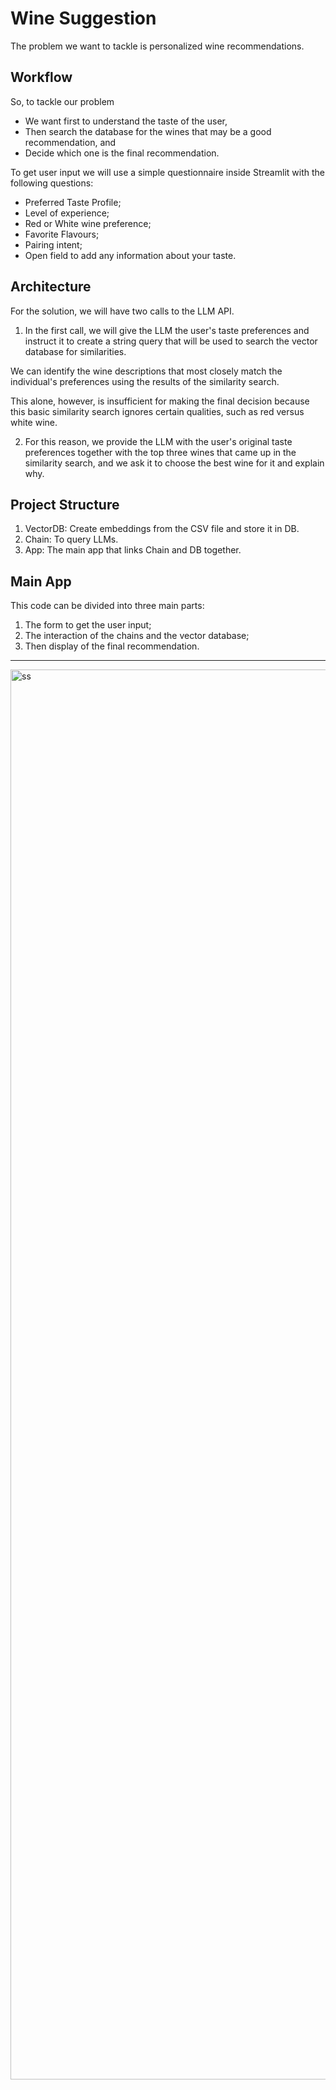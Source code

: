 # Wine Suggestion

The problem we want to tackle is personalized wine recommendations.

## Workflow
So, to tackle our problem
* We want first to understand the taste of the user,
* Then search the database for the wines that may be a good recommendation, and
* Decide which one is the final recommendation.

To get user input we will use a simple questionnaire inside Streamlit with the following questions:
  - Preferred Taste Profile;
  - Level of experience;
  - Red or White wine preference;
  - Favorite Flavours;
  - Pairing intent;
  - Open field to add any information about your taste.

## Architecture
For the solution, we will have two calls to the LLM API. 

1. In the first call, we will give the LLM the user's taste preferences and instruct it to create a string query that will be used to search the vector database for similarities.

We can identify the wine descriptions that most closely match the individual's preferences using the results of the similarity search.

This alone, however, is insufficient for making the final decision because this basic similarity search ignores certain qualities, such as red versus white wine. 

2. For this reason, we provide the LLM with the user's original taste preferences together with the top three wines that came up in the similarity search, and we ask it to choose the best wine for it and explain why.

## Project Structure
1. VectorDB: Create embeddings from the CSV file and store it in DB.
2. Chain: To query LLMs.
3. App: The main app that links Chain and DB together.

## Main App
This code can be divided into three main parts:

1. The form to get the user input;
2. The interaction of the chains and the vector database;
3. Then display of the final recommendation.

---

<img width="2256" alt="ss" src="https://github.com/RATHOD-SHUBHAM/GenAI-2/assets/58945964/1c86cf58-199c-48fe-9daa-2e063dd546a4">
